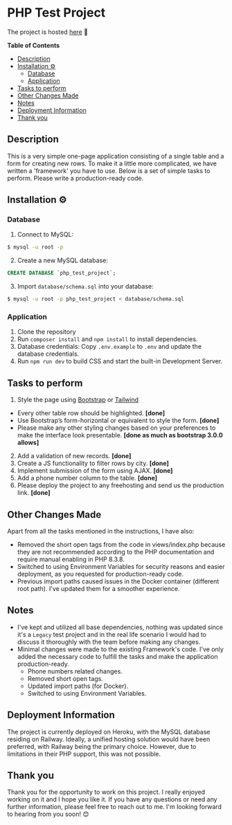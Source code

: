 # PHP Test Project

The project is hosted [here](https://php-app-714486958b28.herokuapp.com/) 👋

<!-- START doctoc generated TOC please keep comment here to allow auto update -->
<!-- DON'T EDIT THIS SECTION, INSTEAD RE-RUN doctoc TO UPDATE -->
**Table of Contents**

- [Description](#description)
- [Installation ⚙️](#installation-)
  - [Database](#database)
  - [Application](#application)
- [Tasks to perform](#tasks-to-perform)
- [Other Changes Made](#other-changes-made)
- [Notes](#notes)
- [Deployment Information](#deployment-information)
- [Thank you](#thank-you)

<!-- END doctoc generated TOC please keep comment here to allow auto update -->

## Description
This is a very simple one-page application consisting of a single table and a form for creating new rows. To make it a little more complicated, we have written a 'framework' you have to use. Below is a set of simple tasks to perform. Please write a production-ready code.

## Installation ⚙️
### Database
1. Connect to MySQL:
```bash
$ mysql -u root -p
```
2. Create a new MySQL database:
```sql
CREATE DATABASE `php_test_project`;
```
3. Import `database/schema.sql` into your database:
```bash
$ mysql -u root -p php_test_project < database/schema.sql
```
### Application
1. Clone the repository
2. Run `composer install` and `npm install` to install dependencies.
3. Database credentials: Copy `.env.example` to `.env` and update the database credentials.
4. Run `npm run dev` to build CSS and start the built-in Development Server.

## Tasks to perform
1. Style the page using [Bootstrap](http://getbootstrap.com/) or [Tailwind](http://tailwind.com/) 
  * Every other table row should be highlighted. <strong>[done]</strong>
  * Use Bootstrap’s form-horizontal or equivalent to style the form. <strong>[done]</strong>
  * Please make any other styling changes based on your preferences to make the interface look presentable. <strong>[done as much as bootstrap 3.0.0 allows]</strong>
2. Add a validation of new records. <strong>[done]</strong>
3. Create a JS functionality to filter rows by city. <strong>[done]</strong>
4. Implement submission of the form using AJAX. <strong>[done]</strong>
5. Add a phone number column to the table. <strong>[done]</strong>
6. Please deploy the project to any freehosting and send us the production link. <strong>[done]</strong>

## Other Changes Made 
Apart from all the tasks mentioned in the instructions, I have also:
- Removed the short open tags from the code in views/index.php because they are not recommended according to the PHP documentation and require manual enabling in PHP 8.3.8.
- Switched to using Environment Variables for security reasons and easier deployment, as you requested for production-ready code.
- Previous import paths caused issues in the Docker container (different root path). I've updated them for a smoother experience.

## Notes
- I've kept and utilized all base dependencies, nothing was updated since it's a `Legacy` test project and in the real life scenario I would had to discuss it thoroughly with the team before making any changes.
- Minimal changes were made to the existing Framework's code. I've only added the necessary code to fulfill the tasks and make the application production-ready.
  * Phone numbers related changes.
  * Removed short open tags.
  * Updated import paths (for Docker).
  * Switched to using Environment Variables.

## Deployment Information
The project is currently deployed on Heroku, with the MySQL database residing on Railway. Ideally, a unified hosting solution would have been preferred, with Railway being the primary choice. However, due to limitations in their PHP support, this was not possible.


## Thank you
Thank you for the opportunity to work on this project. I really enjoyed working on it and I hope you like it. If you have any questions or need any further information, please feel free to reach out to me. I'm looking forward to hearing from you soon! 😊

